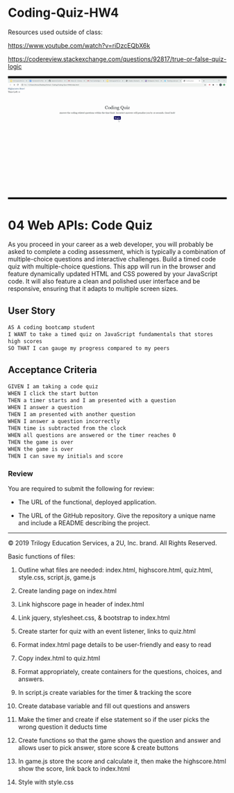 # Coding-Quiz-HW4

Resources used outside of class:

https://www.youtube.com/watch?v=riDzcEQbX6k

https://codereview.stackexchange.com/questions/92817/true-or-false-quiz-logic

![](CodingQuizVideo.gif)

# 04 Web APIs: Code Quiz

As you proceed in your career as a web developer, you will probably be asked to complete a coding assessment, which is typically a combination of multiple-choice questions and interactive challenges. Build a timed code quiz with multiple-choice questions. This app will run in the browser and feature dynamically updated HTML and CSS powered by your JavaScript code. It will also feature a clean and polished user interface and be responsive, ensuring that it adapts to multiple screen sizes.

## User Story

```
AS A coding bootcamp student
I WANT to take a timed quiz on JavaScript fundamentals that stores high scores
SO THAT I can gauge my progress compared to my peers
```

## Acceptance Criteria

```
GIVEN I am taking a code quiz
WHEN I click the start button
THEN a timer starts and I am presented with a question
WHEN I answer a question
THEN I am presented with another question
WHEN I answer a question incorrectly
THEN time is subtracted from the clock
WHEN all questions are answered or the timer reaches 0
THEN the game is over
WHEN the game is over
THEN I can save my initials and score
```

### Review

You are required to submit the following for review:

- The URL of the functional, deployed application.

- The URL of the GitHub repository. Give the repository a unique name and include a README describing the project.

---

© 2019 Trilogy Education Services, a 2U, Inc. brand. All Rights Reserved.

Basic functions of files:

1. Outline what files are needed: index.html, highscore.html, quiz.html, style.css, script.js, game.js

2. Create landing page on index.html

3. Link highscore page in header of index.html

4. Link jquery, stylesheet.css, & bootstrap to index.html

5. Create starter for quiz with an event listener, links to quiz.html

6. Format index.html page details to be user-friendly and easy to read

7. Copy index.html to quiz.html

8. Format appropriately, create containers for the questions, choices, and answers.

9. In script.js create variables for the timer & tracking the score

10. Create database variable and fill out questions and answers

11. Make the timer and create if else statement so if the user picks the wrong question it deducts time

12. Create functions so that the game shows the question and answer and allows user to pick answer, store score & create buttons

13. In game.js store the score and calculate it, then make the highscore.html show the score, link back to index.html

14. Style with style.css
